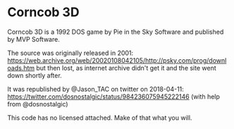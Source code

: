 Corncob 3D
==========

Corncob 3D is a 1992 DOS game by Pie in the Sky Software and published by MVP Software.

The source was originally released in 2001: 
https://web.archive.org/web/20020108042105/http://psky.com/prog/downloads.htm
but then lost, as internet archive didn't get it and the site went down shortly after.

It was republished by @Jason_TAC on twitter on 2018-04-11: 
https://twitter.com/dosnostalgic/status/984236075945222146
(with help from @dosnostalgic)

This code has no licensed attached. Make of that what you will. 
